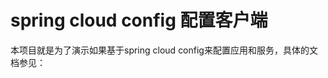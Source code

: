 # spring cloud config 配置客户端

本项目就是为了演示如果基于spring cloud config来配置应用和服务，具体的文档参见：

[](https://github.com/zhangdberic/springcloud/tree/master/sc-config)


